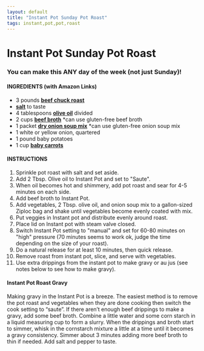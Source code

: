 ```yaml
---
layout: default
title: "Instant Pot Sunday Pot Roast"
tags: instant,pot,pot,roast
---
```

# Instant Pot Sunday Pot Roast

### You can make this ANY day of the week (not just Sunday)!

#### INGREDIENTS (with Amazon Links)
- 3 pounds **[beef chuck roast](https://amzn.to/2tdXslc)**
- **[salt](https://amzn.to/2tAznb9)** to taste
- 4 tablespoons **[olive oil](https://amzn.to/2u7l9Pz)** divided
- 2 cups **[beef broth](https://amzn.to/2uzya4f)** *can use gluten-free beef broth
- 1 packet **[dry onion soup mix](https://amzn.to/2uwh74a)** *can use gluten-free onion soup mix
- 1 white or yellow onion, quartered
- 1 pound baby potatoes
- 1 cup **[baby carrots](https://amzn.to/2t3wVa7)**

#### INSTRUCTIONS
1. Sprinkle pot roast with salt and set aside.
2. Add 2 Tbsp. Olive oil to Instant Pot and set to "Saute".
3. When oil becomes hot and shimmery, add pot roast and sear for 4-5 minutes on each side.
4. Add beef broth to Instant Pot.
5. Add vegetables, 2 Tbsp. olive oil, and onion soup mix to a gallon-sized Ziploc bag and shake until vegetables become evenly coated with mix.
6. Put veggies in Instant pot and distribute evenly around roast.
7. Place lid on Instant pot with steam valve closed.
8. Switch Instant Pot setting to "manual" and set for 60-80 minutes on "high" pressure (70 minutes seems to work ok, judge the time depending on the size of your roast).
9. Do a natural release for at least 10 minutes, then quick release.
10. Remove roast from instant pot, slice, and serve with vegetables.
11. Use extra drippings from the instant pot to make gravy or au jus (see notes below to see how to make gravy).

#### Instant Pot Roast Gravy
Making gravy in the Instant Pot is a breeze. The easiest method is to remove the pot roast and vegetables when they are done cooking then switch the cook setting to “saute”. If there aren’t enough beef drippings to make a gravy, add some beef broth. Combine a little water and some corn starch in a liquid measuring cup to form a slurry. When the drippings and broth start to simmer, whisk in the cornstarch mixture a little at a time until it becomes a gravy consistency. Simmer about 3 minutes adding more beef broth to thin if needed. Add salt and pepper to taste.

